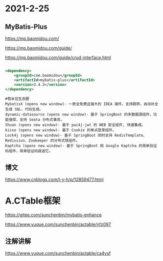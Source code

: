 # 2021-2-25

## MyBatis-Plus

https://mp.baomidou.com/

https://mp.baomidou.com/guide/

https://mp.baomidou.com/guide/crud-interface.html

```xml

<dependency>
    <groupId>com.baomidou</groupId>
    <artifactId>mybatis-plus</artifactId>
    <version>3.4.2</version>
</dependency>
```

```shell
#苞米豆生态圈
MybatisX (opens new window)- 一款全免费且强大的 IDEA 插件，支持跳转，自动补全生成 SQL，代码生成。
dynamic-datasource (opens new window)- 基于 SpringBoot 的多数据源组件，功能强悍，支持 Seata 分布式事务。
Shuan (opens new window)- 基于 pac4j-jwt 的 WEB 安全组件, 快速集成。
kisso (opens new window)- 基于 Cookie 的单点登录组件。
Lock4j (opens new window)- 基于 SpringBoot 同时支持 RedisTemplate、Redission、Zookeeper 的分布式锁组件。
Kaptcha (opens new window)- 基于 SpringBoot 和 Google Kaptcha 的简单验证码组件，简单验证码就选它。
```

## 博文

https://www.cnblogs.com/l-y-h/p/12859477.html

# A.CTable框架

https://gitee.com/sunchenbin/mybatis-enhance

https://www.yuque.com/sunchenbin/actable/nfz097

## 注解讲解

https://www.yuque.com/sunchenbin/actable/ca4vsf